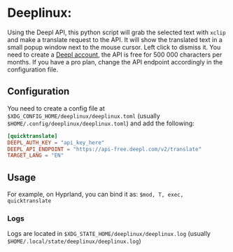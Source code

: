 # Deeplinux:

Using the Deepl API, this python script will grab the selected text with `xclip` and make a translate request to the API. It will show the translated text in a small popup window next to the mouse cursor. Left click to dismiss it.
You need to create a [Deepl account](https://www.deepl.com/pro-api?cta=header-pro-api), the API is free for 500 000 characters per months. If you have a pro plan, change the API endpoint accordingly in the configuration file.


## Configuration

You need to create a config file at `$XDG_CONFIG_HOME/deeplinux/deeplinux.toml` (usually `$HOME/.config/deeplinux/deeplinux.toml`) and add the following:

```toml
[quicktranslate]
DEEPL_AUTH_KEY = "api_key_here"
DEEPL_API_ENDPOINT = "https://api-free.deepl.com/v2/translate"
TARGET_LANG = "EN"
```

## Usage
For example, on Hyprland, you can bind it as:
`$mod, T, exec, quicktranslate`


### Logs
Logs are located in `$XDG_STATE_HOME/deeplinux/deeplinux.log` (usually `$HOME/.local/state/deeplinux/deeplinux.log`)